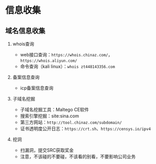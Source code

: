 # 信息收集

## 域名信息收集

  1. whois查询

     * web接口查询：`https://whois.chinaz.com/`，`https://whois.aliyun.com/`
     * 命令查询（kali linux）：`whois zt448143356.com`

  2. 备案信息查询

     * icp备案信息查询

  3. 子域名挖掘
     * 子域名挖掘工具：Maltego CE软件
     * 搜索引擎挖掘：site:sina.com
     * 第三方网站：`http://tool.chinaz.com/subdomain/`
     * 证书透明度公开日志：`https://crt.sh`、`https://censys.io/ipv4`
  4. 挖洞

     * 扫漏洞，提交SRC获取奖金
     * 注意，不该碰的不要碰，不该看的别看，不要影响公司业务
  